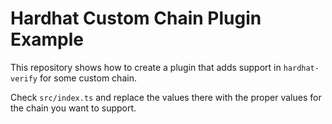 # Hardhat Custom Chain Plugin Example

This repository shows how to create a plugin that adds support in `hardhat-verify` for some custom chain.

Check `src/index.ts` and replace the values there with the proper values for the chain you want to support.
